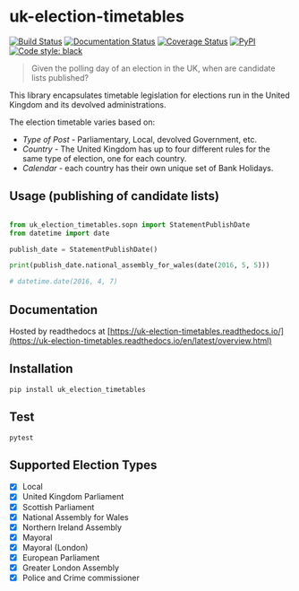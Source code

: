 # uk-election-timetables

[![Build Status](https://travis-ci.org/DemocracyClub/uk-election-timetables.svg?branch=master)](https://travis-ci.org/DemocracyClub/uk-election-timetables)
[![Documentation Status](https://readthedocs.org/projects/uk-election-timetables/badge/?version=latest)](https://uk-election-timetables.readthedocs.io/en/latest/overview.html?badge=latest)
[![Coverage Status](https://coveralls.io/repos/github/DemocracyClub/uk-election-timetables/badge.svg?branch=master)](https://coveralls.io/github/DemocracyClub/uk-election-timetables?branch=master)
[![PyPI](https://img.shields.io/pypi/v/uk-election-timetables.svg)](https://pypi.org/project/uk-election-timetables/)
[![Code style: black](https://img.shields.io/badge/code%20style-black-000000.svg)](https://github.com/ambv/black)


> Given the polling day of an election in the UK, when are candidate lists published?

This library encapsulates timetable legislation for elections run in the United Kingdom and its devolved administrations.

The election timetable varies based on:

 * *Type of Post* - Parliamentary, Local, devolved Government, etc.
 * *Country* - The United Kingdom has up to four different rules for the same type of election, one for each country.
 * *Calendar* - each country has their own unique set of Bank Holidays.

## Usage (publishing of candidate lists)

```python

from uk_election_timetables.sopn import StatementPublishDate
from datetime import date

publish_date = StatementPublishDate()

print(publish_date.national_assembly_for_wales(date(2016, 5, 5)))

# datetime.date(2016, 4, 7)
```

## Documentation

Hosted by readthedocs at [https://uk-election-timetables.readthedocs.io/](https://uk-election-timetables.readthedocs.io/en/latest/overview.html)

## Installation

`pip install uk_election_timetables`
 
## Test

`pytest`

## Supported Election Types

 - [x] Local
 - [x] United Kingdom Parliament
 - [x] Scottish Parliament
 - [x] National Assembly for Wales
 - [x] Northern Ireland Assembly
 - [x] Mayoral
 - [x] Mayoral (London)
 - [x] European Parliament
 - [x] Greater London Assembly
 - [x] Police and Crime commissioner
